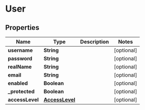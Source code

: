 
# User

## Properties
Name | Type | Description | Notes
------------ | ------------- | ------------- | -------------
**username** | **String** |  |  [optional]
**password** | **String** |  |  [optional]
**realName** | **String** |  |  [optional]
**email** | **String** |  |  [optional]
**enabled** | **Boolean** |  |  [optional]
**_protected** | **Boolean** |  |  [optional]
**accessLevel** | [**AccessLevel**](AccessLevel.md) |  |  [optional]



